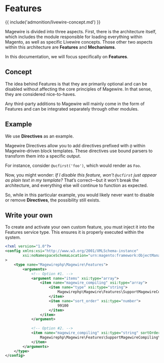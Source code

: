 # Features

{{ include('admonition/livewire-concept.md') }}

Magewire is divided into three aspects. First, there is the architecture itself, which includes the module responsible
for loading everything within Magento, as well as specific Livewire concepts. Those other two aspects within this architecture
are **Features** and **Mechanisms**.

In this documentation, we will focus specifically on **Features**.

## Concept

The idea behind Features is that they are primarily optional and can be disabled without affecting the core principles of Magewire.
In that sense, they are considered nice-to-haves.

Any third-party additions to Magewire will mainly come in the form of Features and can be integrated separately through other modules.

## Example

We use **Directives** as an example.

Magewire Directives allow you to add directives prefixed with `@` within Magewire-driven block templates.
These directives use bound parsers to transform them into a specific output.

For instance, consider `@ucfirst('foo')`, which would render as `Foo`.

Now, you might wonder: *If I disable this feature, won't `@ucfirst` just appear as plain text in my template?*
That’s correct—but it won’t break the architecture, and everything else will continue to function as expected.

So, while in this particular example, you would likely never want to disable or remove **Directives**, the possibility still exists.

## Write your own

To create and activate your own custom feature, you must inject it into the Features service type. This ensures it is properly executed within the system.

```xml title="File: frontend/di.xml"
<?xml version="1.0"?>
<config xmlns:xsi="http://www.w3.org/2001/XMLSchema-instance"
        xsi:noNamespaceSchemaLocation="urn:magento:framework:ObjectManager/etc/config.xsd"
>
    <type name="Magewirephp\Magewire\Features">
        <arguments>
            <!-- Option #1. -->
            <argument name="items" xsi:type="array">
                <item name="magewire_compiling" xsi:type="array">
                    <item name="type" xsi:type="string">
                        Magewirephp\Magewire\Features\SupportMagewireCompiling\SupportMagewireCompiling
                    </item>
                    <item name="sort_order" xsi:type="number">
                        99100
                    </item>
                </item>
            </argument>
            
            <!-- Option #2. -->
            <item name="magewire_compiling" xsi:type="string" sortOrder="99100">
                Magewirephp\Magewire\Features\SupportMagewireCompiling\SupportMagewireCompiling
            </item>
        </arguments>
    </type>
</config>
```
